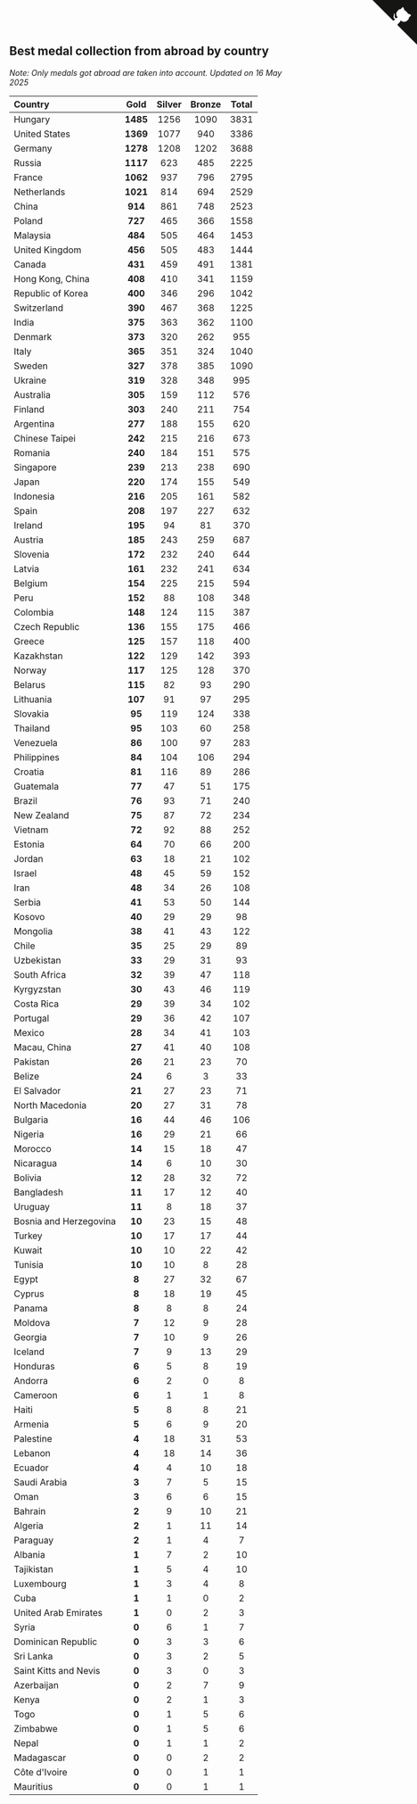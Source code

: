## Best medal collection from abroad by country

*Note: Only medals got abroad are taken into account.*
*Updated on 16 May 2025*

| Country | Gold | Silver | Bronze | Total |
| :--- | :--: | :--: | :--: | :--: |
| Hungary | **1485** | 1256 | 1090 | 3831 |
| United States | **1369** | 1077 | 940 | 3386 |
| Germany | **1278** | 1208 | 1202 | 3688 |
| Russia | **1117** | 623 | 485 | 2225 |
| France | **1062** | 937 | 796 | 2795 |
| Netherlands | **1021** | 814 | 694 | 2529 |
| China | **914** | 861 | 748 | 2523 |
| Poland | **727** | 465 | 366 | 1558 |
| Malaysia | **484** | 505 | 464 | 1453 |
| United Kingdom | **456** | 505 | 483 | 1444 |
| Canada | **431** | 459 | 491 | 1381 |
| Hong Kong, China | **408** | 410 | 341 | 1159 |
| Republic of Korea | **400** | 346 | 296 | 1042 |
| Switzerland | **390** | 467 | 368 | 1225 |
| India | **375** | 363 | 362 | 1100 |
| Denmark | **373** | 320 | 262 | 955 |
| Italy | **365** | 351 | 324 | 1040 |
| Sweden | **327** | 378 | 385 | 1090 |
| Ukraine | **319** | 328 | 348 | 995 |
| Australia | **305** | 159 | 112 | 576 |
| Finland | **303** | 240 | 211 | 754 |
| Argentina | **277** | 188 | 155 | 620 |
| Chinese Taipei | **242** | 215 | 216 | 673 |
| Romania | **240** | 184 | 151 | 575 |
| Singapore | **239** | 213 | 238 | 690 |
| Japan | **220** | 174 | 155 | 549 |
| Indonesia | **216** | 205 | 161 | 582 |
| Spain | **208** | 197 | 227 | 632 |
| Ireland | **195** | 94 | 81 | 370 |
| Austria | **185** | 243 | 259 | 687 |
| Slovenia | **172** | 232 | 240 | 644 |
| Latvia | **161** | 232 | 241 | 634 |
| Belgium | **154** | 225 | 215 | 594 |
| Peru | **152** | 88 | 108 | 348 |
| Colombia | **148** | 124 | 115 | 387 |
| Czech Republic | **136** | 155 | 175 | 466 |
| Greece | **125** | 157 | 118 | 400 |
| Kazakhstan | **122** | 129 | 142 | 393 |
| Norway | **117** | 125 | 128 | 370 |
| Belarus | **115** | 82 | 93 | 290 |
| Lithuania | **107** | 91 | 97 | 295 |
| Slovakia | **95** | 119 | 124 | 338 |
| Thailand | **95** | 103 | 60 | 258 |
| Venezuela | **86** | 100 | 97 | 283 |
| Philippines | **84** | 104 | 106 | 294 |
| Croatia | **81** | 116 | 89 | 286 |
| Guatemala | **77** | 47 | 51 | 175 |
| Brazil | **76** | 93 | 71 | 240 |
| New Zealand | **75** | 87 | 72 | 234 |
| Vietnam | **72** | 92 | 88 | 252 |
| Estonia | **64** | 70 | 66 | 200 |
| Jordan | **63** | 18 | 21 | 102 |
| Israel | **48** | 45 | 59 | 152 |
| Iran | **48** | 34 | 26 | 108 |
| Serbia | **41** | 53 | 50 | 144 |
| Kosovo | **40** | 29 | 29 | 98 |
| Mongolia | **38** | 41 | 43 | 122 |
| Chile | **35** | 25 | 29 | 89 |
| Uzbekistan | **33** | 29 | 31 | 93 |
| South Africa | **32** | 39 | 47 | 118 |
| Kyrgyzstan | **30** | 43 | 46 | 119 |
| Costa Rica | **29** | 39 | 34 | 102 |
| Portugal | **29** | 36 | 42 | 107 |
| Mexico | **28** | 34 | 41 | 103 |
| Macau, China | **27** | 41 | 40 | 108 |
| Pakistan | **26** | 21 | 23 | 70 |
| Belize | **24** | 6 | 3 | 33 |
| El Salvador | **21** | 27 | 23 | 71 |
| North Macedonia | **20** | 27 | 31 | 78 |
| Bulgaria | **16** | 44 | 46 | 106 |
| Nigeria | **16** | 29 | 21 | 66 |
| Morocco | **14** | 15 | 18 | 47 |
| Nicaragua | **14** | 6 | 10 | 30 |
| Bolivia | **12** | 28 | 32 | 72 |
| Bangladesh | **11** | 17 | 12 | 40 |
| Uruguay | **11** | 8 | 18 | 37 |
| Bosnia and Herzegovina | **10** | 23 | 15 | 48 |
| Turkey | **10** | 17 | 17 | 44 |
| Kuwait | **10** | 10 | 22 | 42 |
| Tunisia | **10** | 10 | 8 | 28 |
| Egypt | **8** | 27 | 32 | 67 |
| Cyprus | **8** | 18 | 19 | 45 |
| Panama | **8** | 8 | 8 | 24 |
| Moldova | **7** | 12 | 9 | 28 |
| Georgia | **7** | 10 | 9 | 26 |
| Iceland | **7** | 9 | 13 | 29 |
| Honduras | **6** | 5 | 8 | 19 |
| Andorra | **6** | 2 | 0 | 8 |
| Cameroon | **6** | 1 | 1 | 8 |
| Haiti | **5** | 8 | 8 | 21 |
| Armenia | **5** | 6 | 9 | 20 |
| Palestine | **4** | 18 | 31 | 53 |
| Lebanon | **4** | 18 | 14 | 36 |
| Ecuador | **4** | 4 | 10 | 18 |
| Saudi Arabia | **3** | 7 | 5 | 15 |
| Oman | **3** | 6 | 6 | 15 |
| Bahrain | **2** | 9 | 10 | 21 |
| Algeria | **2** | 1 | 11 | 14 |
| Paraguay | **2** | 1 | 4 | 7 |
| Albania | **1** | 7 | 2 | 10 |
| Tajikistan | **1** | 5 | 4 | 10 |
| Luxembourg | **1** | 3 | 4 | 8 |
| Cuba | **1** | 1 | 0 | 2 |
| United Arab Emirates | **1** | 0 | 2 | 3 |
| Syria | **0** | 6 | 1 | 7 |
| Dominican Republic | **0** | 3 | 3 | 6 |
| Sri Lanka | **0** | 3 | 2 | 5 |
| Saint Kitts and Nevis | **0** | 3 | 0 | 3 |
| Azerbaijan | **0** | 2 | 7 | 9 |
| Kenya | **0** | 2 | 1 | 3 |
| Togo | **0** | 1 | 5 | 6 |
| Zimbabwe | **0** | 1 | 5 | 6 |
| Nepal | **0** | 1 | 1 | 2 |
| Madagascar | **0** | 0 | 2 | 2 |
| Côte d'Ivoire | **0** | 0 | 1 | 1 |
| Mauritius | **0** | 0 | 1 | 1 |


<a href="https://github.com/jonatanklosko/wca_statistics" class="github-corner" aria-label="View source on Github"><svg width="80" height="80" viewBox="0 0 250 250" style="fill:#151513; color:#fff; position: absolute; top: 0; border: 0; right: 0;" aria-hidden="true"><path d="M0,0 L115,115 L130,115 L142,142 L250,250 L250,0 Z"></path><path d="M128.3,109.0 C113.8,99.7 119.0,89.6 119.0,89.6 C122.0,82.7 120.5,78.6 120.5,78.6 C119.2,72.0 123.4,76.3 123.4,76.3 C127.3,80.9 125.5,87.3 125.5,87.3 C122.9,97.6 130.6,101.9 134.4,103.2" fill="currentColor" style="transform-origin: 130px 106px;" class="octo-arm"></path><path d="M115.0,115.0 C114.9,115.1 118.7,116.5 119.8,115.4 L133.7,101.6 C136.9,99.2 139.9,98.4 142.2,98.6 C133.8,88.0 127.5,74.4 143.8,58.0 C148.5,53.4 154.0,51.2 159.7,51.0 C160.3,49.4 163.2,43.6 171.4,40.1 C171.4,40.1 176.1,42.5 178.8,56.2 C183.1,58.6 187.2,61.8 190.9,65.4 C194.5,69.0 197.7,73.2 200.1,77.6 C213.8,80.2 216.3,84.9 216.3,84.9 C212.7,93.1 206.9,96.0 205.4,96.6 C205.1,102.4 203.0,107.8 198.3,112.5 C181.9,128.9 168.3,122.5 157.7,114.1 C157.9,116.9 156.7,120.9 152.7,124.9 L141.0,136.5 C139.8,137.7 141.6,141.9 141.8,141.8 Z" fill="currentColor" class="octo-body"></path></svg></a><style>.github-corner:hover .octo-arm{animation:octocat-wave 560ms ease-in-out}@keyframes octocat-wave{0%,100%{transform:rotate(0)}20%,60%{transform:rotate(-25deg)}40%,80%{transform:rotate(10deg)}}@media (max-width:500px){.github-corner:hover .octo-arm{animation:none}.github-corner .octo-arm{animation:octocat-wave 560ms ease-in-out}}</style>
